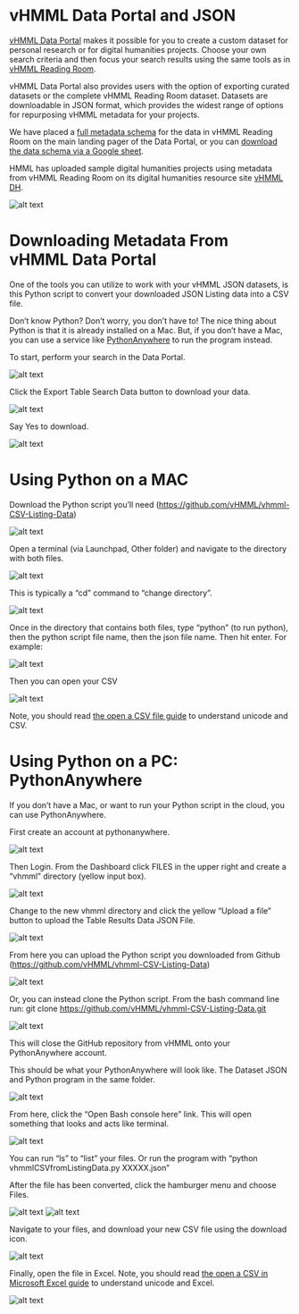 # vHMML Data Portal and JSON

[vHMML Data Portal](https://www.vhmml.org/dataPortal) makes it possible for you to create a custom dataset for personal research or for digital humanities projects. Choose your own search criteria and then focus your search results using the same tools as in [vHMML Reading Room](https://www.vhmml.org/readingRoom/).

vHMML Data Portal also provides users with the option of exporting curated datasets or the complete vHMML Reading Room dataset. Datasets are downloadable in JSON format, which provides the widest range of options for repurposing vHMML metadata for your projects.

We have placed a [full metadata schema](https://www.vhmml.org/dataPortal/schema) for the data in vHMML Reading Room on the main landing pager of the Data Portal, or you can [download the data schema via a Google sheet](https://bit.ly/vHMMLSchema). 

HMML has uploaded sample digital humanities projects using metadata from vHMML Reading Room on its digital humanities resource site [vHMML DH](https://www.vhmmldh.org/).

![alt text](https://github.com/vHMML/vhmml-CSV-Listing-Data/blob/master/img/vhmml_data_portal.PNG "vHMML Data Portal")

# Downloading Metadata From vHMML Data Portal

One of the tools you can utilize to work with your vHMML JSON datasets, is this Python script to convert your downloaded JSON Listing data into a CSV file.

Don’t know Python? Don’t worry, you don’t have to! The nice thing about Python is that it is already installed on a Mac. But, if you don’t have a Mac, you can use a service like [PythonAnywhere](https://www.pythonanywhere.com) to run the program instead. 

To start, perform your search in the Data Portal.

![alt text](https://github.com/vHMML/vhmml-CSV-Listing-Data/blob/master/img/vhmml_dp_search_new_ui.PNG "Search")
  
Click the Export Table Search Data button to download your data.

![alt text](https://github.com/vHMML/vhmml-CSV-Listing-Data/blob/master/img/vhmml_dp_export.PNG "Export")
  
Say Yes to download.

![alt text](https://github.com/vHMML/vhmml-CSV-Listing-Data/blob/master/img/vhmml_dp_export_confirm.PNG "Confirm")

# Using Python on a MAC

Download the Python script you’ll need (https://github.com/vHMML/vhmml-CSV-Listing-Data)

![alt text](https://github.com/vHMML/vhmml-CSV-Listing-Data/blob/master/img/dp_mac_files.png "files")

Open a terminal (via Launchpad, Other folder) and navigate to the directory with both files.

![alt text](https://github.com/vHMML/vhmml-CSV-Listing-Data/blob/master/img/dp_mac_terminal.png "Terminal")

This is typically a “cd” command to “change directory”.

![alt text](https://github.com/vHMML/vhmml-CSV-Listing-Data/blob/master/img/dp_mac_run.png "File list")

Once in the directory that contains both files, type “python” (to run python), then the python script file name, then the json file name. Then hit enter. For example:

![alt text](https://github.com/vHMML/vhmml-CSV-Listing-Data/blob/master/img/dp_mac_files_run.png "files and run")

Then you can open your CSV

![alt text](https://github.com/vHMML/vhmml-CSV-Listing-Data/blob/master/img/dp_mac_csv.png "Open CSV file")

Note, you should read [the open a CSV file guide](http://bit.ly/2mmDyCG) to understand unicode and CSV.

# Using Python on a PC: PythonAnywhere

If you don’t have a Mac, or want to run your Python script in the cloud, you can use PythonAnywhere.

First create an account at pythonanywhere.

![alt text](https://github.com/vHMML/vhmml-CSV-Listing-Data/blob/master/img/pa_create_account.PNG "Create account")

Then Login. From the Dashboard click FILES in the upper right and create a “vhmml” directory (yellow input box).

![alt text](https://github.com/vHMML/vhmml-CSV-Listing-Data/blob/master/img/pa_files_new_dir.PNG "New Directory")

Change to the new vhmml directory and click the yellow “Upload a file” button to upload the Table Results Data JSON File.

![alt text](https://github.com/vHMML/vhmml-CSV-Listing-Data/blob/master/img/pa_upload_file.PNG "Upload file")

From here you can upload the Python script you downloaded from Github (https://github.com/vHMML/vhmml-CSV-Listing-Data)

![alt text](https://github.com/vHMML/vhmml-CSV-Listing-Data/blob/master/img/pa_upload_python_file.PNG "Upload")

Or, you can instead clone the Python script. From the bash command line run: git clone https://github.com/vHMML/vhmml-CSV-Listing-Data.git 

![alt text](https://github.com/vHMML/vhmml-CSV-Listing-Data/blob/master/img/pa_git_clone.PNG "Git Clone")

This will close the GitHub repository from vHMML onto your PythonAnywhere account.

This should be what your PythonAnywhere will look like. The Dataset JSON and Python program in the same folder.

![alt text](https://github.com/vHMML/vhmml-CSV-Listing-Data/blob/master/img/pa_files_uploaded_open_bash.PNG "Files uploaded")

From here, click the “Open Bash console here” link. This will open something that looks and acts like terminal.

![alt text](https://github.com/vHMML/vhmml-CSV-Listing-Data/blob/master/img/pa_bash_run_program.PNG "Bash Command line")

You can run “ls” to “list” your files. Or run the program with “python vhmmlCSVfromListingData.py XXXXX.json”

After the file has been converted, click the hamburger menu and choose Files.

![alt text](https://github.com/vHMML/vhmml-CSV-Listing-Data/blob/master/img/pa_view_files.PNG "Files menu")
![alt text](https://github.com/vHMML/vhmml-CSV-Listing-Data/blob/master/img/pa_files_nav_dir.PNG "Navigate files")

Navigate to your files, and download your new CSV file using the download icon.

![alt text](https://github.com/vHMML/vhmml-CSV-Listing-Data/blob/master/img/pa_files_download_csv.PNG "Download CSV")

Finally, open the file in Excel. Note, you should read [the open a CSV in Microsoft Excel guide](http://bit.ly/2mmDyCG) to understand unicode and Excel.

![alt text](https://github.com/vHMML/vhmml-CSV-Listing-Data/blob/master/img/pa_view_excel.PNG "View Excel")
